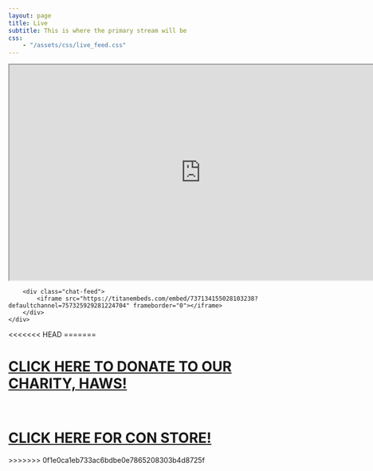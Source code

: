 ```yaml
---
layout: page
title: Live
subtitle: This is where the primary stream will be
css:
    - "/assets/css/live_feed.css"
---
```



<div class="live-feed-container">
    <div class="feed-box">
        <div class="video-feed">
            <div class="video-box">
                <iframe
                    src="https://player.twitch.tv/?channel=fursquared&parent=fursquared.com&parent=dev.fursquared.com"
                    width="768"
                    height="432"
                    allowfullscreen="true">
                </iframe>
            </div>
        </div>

        <div class="chat-feed">
            <iframe src="https://titanembeds.com/embed/737134155028103238?defaultchannel=757325929281224704" frameborder="0"></iframe>
        </div>
    </div>
</div>
<<<<<<< HEAD
=======

<br/>

<h1><a href="https://e.givesmart.com/events/kjQ/">CLICK HERE TO DONATE TO OUR CHARITY, HAWS!</a></h1>
<br/>
<h1><a href="https://fursquared.square.site/">CLICK HERE FOR CON STORE!</a></h1>
>>>>>>> 0f1e0ca1eb733ac6bdbe0e7865208303b4d8725f
